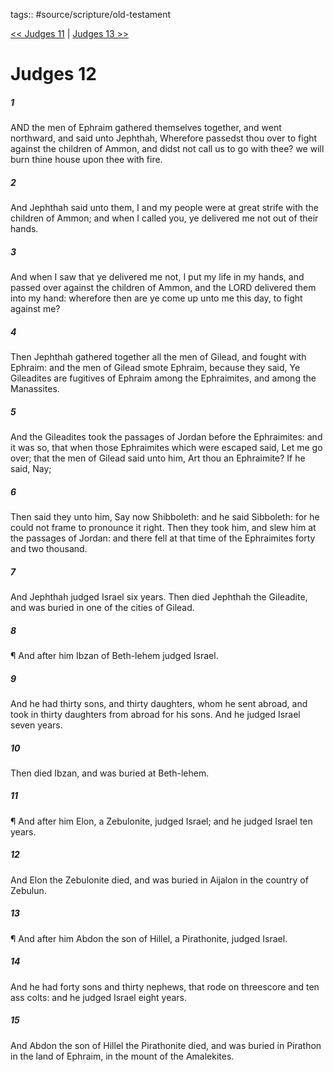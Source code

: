 tags:: #source/scripture/old-testament

[<< Judges 11](old-testament/07_Judges/Judges_11.md) | [Judges 13 >>](old-testament/07_Judges/Judges_13.md)

# Judges 12

##### 1

AND the men of Ephraim gathered themselves together, and went northward, and said unto Jephthah, Wherefore passedst thou over to fight against the children of Ammon, and didst not call us to go with thee? we will burn thine house upon thee with fire.

##### 2

And Jephthah said unto them, I and my people were at great strife with the children of Ammon; and when I called you, ye delivered me not out of their hands.

##### 3

And when I saw that ye delivered me not, I put my life in my hands, and passed over against the children of Ammon, and the LORD delivered them into my hand: wherefore then are ye come up unto me this day, to fight against me?

##### 4

Then Jephthah gathered together all the men of Gilead, and fought with Ephraim: and the men of Gilead smote Ephraim, because they said, Ye Gileadites are fugitives of Ephraim among the Ephraimites, and among the Manassites.

##### 5

And the Gileadites took the passages of Jordan before the Ephraimites: and it was so, that when those Ephraimites which were escaped said, Let me go over; that the men of Gilead said unto him, Art thou an Ephraimite? If he said, Nay;

##### 6

Then said they unto him, Say now Shibboleth: and he said Sibboleth: for he could not frame to pronounce it right. Then they took him, and slew him at the passages of Jordan: and there fell at that time of the Ephraimites forty and two thousand.

##### 7

And Jephthah judged Israel six years. Then died Jephthah the Gileadite, and was buried in one of the cities of Gilead.

##### 8

¶ And after him Ibzan of Beth-lehem judged Israel.

##### 9

And he had thirty sons, and thirty daughters, whom he sent abroad, and took in thirty daughters from abroad for his sons. And he judged Israel seven years.

##### 10

Then died Ibzan, and was buried at Beth-lehem.

##### 11

¶ And after him Elon, a Zebulonite, judged Israel; and he judged Israel ten years.

##### 12

And Elon the Zebulonite died, and was buried in Aijalon in the country of Zebulun.

##### 13

¶ And after him Abdon the son of Hillel, a Pirathonite, judged Israel.

##### 14

And he had forty sons and thirty nephews, that rode on threescore and ten ass colts: and he judged Israel eight years.

##### 15

And Abdon the son of Hillel the Pirathonite died, and was buried in Pirathon in the land of Ephraim, in the mount of the Amalekites.
